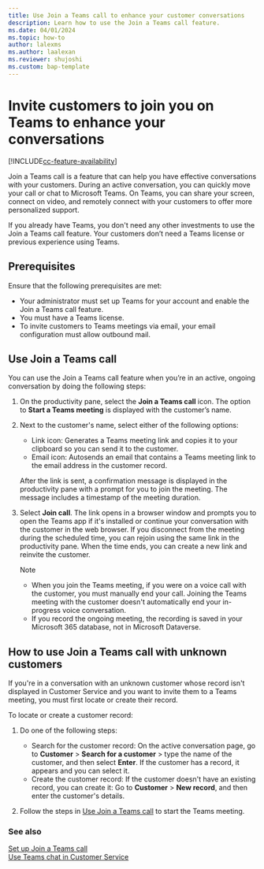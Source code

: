 ```yaml
---
title: Use Join a Teams call to enhance your customer conversations
description: Learn how to use the Join a Teams call feature.
ms.date: 04/01/2024
ms.topic: how-to
author: lalexms
ms.author: laalexan
ms.reviewer: shujoshi
ms.custom: bap-template
---
```


# Invite customers to join you on Teams to enhance your conversations

[!INCLUDE[cc-feature-availability](../../includes/cc-feature-availability.md)]


Join a Teams call is a feature that can help you have effective conversations with your customers. During an active conversation, you can quickly move your call or chat to Microsoft Teams. On Teams, you can share your screen, connect on video, and remotely connect with your customers to offer more personalized support. 

If you already have Teams, you don't need any other investments to use the Join a Teams call feature. Your customers don’t need a Teams license or previous experience using Teams.

## Prerequisites

Ensure that the following prerequisites are met:

- Your administrator must set up Teams for your account and enable the Join a Teams call feature.
- You must have a Teams license.
- To invite customers to Teams meetings via email, your email configuration must allow outbound mail.

## Use Join a Teams call

You can use the Join a Teams call feature when you’re in an active, ongoing conversation by doing the following steps:

1.	On the productivity pane, select the **Join a Teams call** icon. The option to **Start a Teams meeting** is displayed with the customer’s name.

2.	Next to the customer's name, select either of the following options:
    - Link icon: Generates a Teams meeting link and copies it to your clipboard so you can send it to the customer.
    - Email icon: Autosends an email that contains a Teams meeting link to the email address in the customer record.

    After the link is sent, a confirmation message is displayed in the productivity pane with a prompt for you to join the meeting. The message includes a timestamp of the meeting duration.

3. Select **Join call**. The link opens in a browser window and prompts you to open the Teams app if it's installed or continue your conversation with the customer in the web browser. If you disconnect from the meeting during the scheduled time, you can rejoin using the same link in the productivity pane. When the time ends, you can create a new link and reinvite the customer.

    > [!Note]
    > - When you join the Teams meeting, if you were on a voice call with the customer, you must manually end your call. Joining the Teams meeting with the customer doesn't automatically end your in-progress voice conversation.
    > - If you record the ongoing meeting, the recording is saved in your Microsoft 365 database, not in Microsoft Dataverse.
    
## How to use Join a Teams call with unknown customers

If you're in a conversation with an unknown customer whose record isn't displayed in Customer Service and you want to invite them to a Teams meeting, you must first locate or create their record.

To locate or create a customer record:

1. Do one of the following steps:
   - Search for the customer record: On the active conversation page, go to **Customer** > **Search for a customer** > type the name of the customer, and then select **Enter**. If the customer has a record, it appears and you can select it.
   - Create the customer record: If the customer doesn't have an existing record, you can create it: Go to **Customer** > **New record**, and then enter the customer's details.
     
2. Follow the steps in [Use Join a Teams call](#use-join-a-teams-call) to start the Teams meeting.

### See also

[Set up Join a Teams call](../administer/set-up-join-a-teams-call.md) <br>
[Use Teams chat in Customer Service](use-teams-chat.md)
